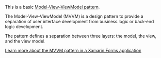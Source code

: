 ﻿This is a basic [Model-View-ViewModel pattern](https://en.wikipedia.org/wiki/Model%E2%80%93view%E2%80%93viewmodel).

The Model-View-ViewModel (MVVM) is a design pattern to provide a separation of user interface development from business logic or back-end logic development.

The pattern defines a separation between three layers: the model, the view, and the view model.

[Learn more about the MVVM pattern in a Xamarin.Forms application](https://docs.microsoft.com/xamarin/xamarin-forms/enterprise-application-patterns/mvvm)
